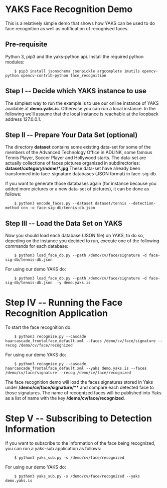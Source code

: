 # YAKS Face Recognition Demo
This is a relatively simple demo that shows how YAKS can be used to do face recognition as well as 
notification of recognised faces.

## Pre-requisite
Python 3,  pip3 and the yaks-python api.
Install the required python modules:

        $ pip3 install jsonschema jsonpickle argcomplete imutils opencv-python opencv-contrib-python face_recognition


## Step I -- Decide which YAKS instance to use
The simplest way to run the example is to use our online instance of YAKS available at **demo.yaks.is**.
Otherwise you can run a local instance. In the following we'll assume that the local instance is reachable
at the loopback address 127.0.0.1.

## Step II -- Prepare Your Data Set (optional)
The directory **dataset** contains some existing data-set for some of the members of the Advanced Technology Office in ADLINK, some famous Tennis Player, Soccer Player and Hollywood starts. The data-set are actually collections of faces pictures organized in subdirectories: **dataset/*category*/*name*/\*.jpg**
These data-set have already been transformed into face-signature databases (JSON format) in face-sig-db. 

If you want to generate those databases again (for instance because you added more pictures or a new data-set of pictures), it can be done as follows:

        $ python3 encode_faces.py --dataset dataset/tennis --detection-method cnn -o face-sig-db/tennis-db.json

## Step III -- Load the Data Set on YAKS
Now you should load each database (JSON file) on YAKS, to do so, depeding on the instance you decided to run, 
execute one of the following commands for each database:
                
        $ python3 load_face_db.py --path /demo/cv/face/signature -d face-sig-db/tennis-db.json 

For using our demo YAKS do:

        $ python3 load_face_db.py --path /demo/cv/face/signature -d face-sig-db/tennis-db.json  -y demo.yaks.is



# Step IV -- Running the Face Recognition Application 
To start the face recognition do:

        $ python3 recognize.py --cascade haarcascade_frontalface_default.xml --faces /demo/cv/face/signature --recog /demo/cv/face/recognized

For using our demo YAKS do:

        $ python3 recognize.py --cascade haarcascade_frontalface_default.xml --yaks demo.yaks.is --faces /demo/cv/face/signature --recog /demo/cv/face/recognized

The face recognition demo will load the faces signatures stored in Yaks under **/demo/cv/face/signature/\*\*** and compare each detected face to those signatures. The name of recognized faces will be published into Yaks as a list of name with the key **/demo/cv/face/recognized**.

# Step V -- Subscribing to Detection Information

If you want to subscribe to the information of the face being recognized, you can run
a yaks-sub application as follows:

        $ python3 yaks_sub.py -s /demo/cv/face/recognized 

For using our demo YAKS do:      

        $ python3 yaks_sub.py -s /demo/cv/face/recognized --yaks demo.yaks.is

